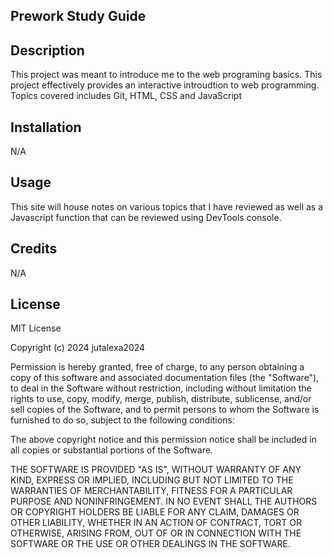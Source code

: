 ## Prework Study Guide


## Description

This project was meant to introduce me to the web programing basics.
This project effectively provides an interactive introudtion to web programming.
Topics covered includes Git, HTML, CSS and JavaScript


## Installation

N/A
## Usage

This site will house notes on various topics that I have reviewed as well as a Javascript function that can be reviewed using DevTools console.

## Credits

N/A

## License

MIT License

Copyright (c) 2024 jutalexa2024

Permission is hereby granted, free of charge, to any person obtaining a copy
of this software and associated documentation files (the "Software"), to deal
in the Software without restriction, including without limitation the rights
to use, copy, modify, merge, publish, distribute, sublicense, and/or sell
copies of the Software, and to permit persons to whom the Software is
furnished to do so, subject to the following conditions:

The above copyright notice and this permission notice shall be included in all
copies or substantial portions of the Software.

THE SOFTWARE IS PROVIDED "AS IS", WITHOUT WARRANTY OF ANY KIND, EXPRESS OR
IMPLIED, INCLUDING BUT NOT LIMITED TO THE WARRANTIES OF MERCHANTABILITY,
FITNESS FOR A PARTICULAR PURPOSE AND NONINFRINGEMENT. IN NO EVENT SHALL THE
AUTHORS OR COPYRIGHT HOLDERS BE LIABLE FOR ANY CLAIM, DAMAGES OR OTHER
LIABILITY, WHETHER IN AN ACTION OF CONTRACT, TORT OR OTHERWISE, ARISING FROM,
OUT OF OR IN CONNECTION WITH THE SOFTWARE OR THE USE OR OTHER DEALINGS IN THE
SOFTWARE.